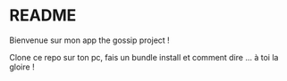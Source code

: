 # README

Bienvenue sur mon app the gossip project !

Clone ce repo sur ton pc, fais un bundle install et comment dire ... à toi la gloire ! 

